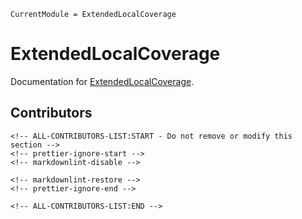 ```@meta
CurrentModule = ExtendedLocalCoverage
```

# ExtendedLocalCoverage

Documentation for [ExtendedLocalCoverage](https://github.com/disberd/ExtendedLocalCoverage.jl).

## Contributors

```@raw html
<!-- ALL-CONTRIBUTORS-LIST:START - Do not remove or modify this section -->
<!-- prettier-ignore-start -->
<!-- markdownlint-disable -->

<!-- markdownlint-restore -->
<!-- prettier-ignore-end -->

<!-- ALL-CONTRIBUTORS-LIST:END -->
```
